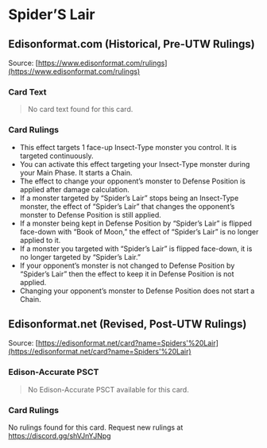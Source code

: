 # Spider’S Lair

## Edisonformat.com (Historical, Pre-UTW Rulings)

Source: [https://www.edisonformat.com/rulings](https://www.edisonformat.com/rulings)

### Card Text

> No card text found for this card.

### Card Rulings

*   This effect targets 1 face-up Insect-Type monster you control. It is targeted continuously.
*   You can activate this effect targeting your Insect-Type monster during your Main Phase. It starts a Chain.
*   The effect to change your opponent’s monster to Defense Position is applied after damage calculation.
*   If a monster targeted by “Spider’s Lair” stops being an Insect-Type monster, the effect of “Spider’s Lair” that changes the opponent’s monster to Defense Position is still applied.
*   If a monster being kept in Defense Position by “Spider’s Lair” is flipped face-down with “Book of Moon,” the effect of “Spider’s Lair” is no longer applied to it.
*   If a monster you targeted with “Spider’s Lair” is flipped face-down, it is no longer targeted by “Spider’s Lair.”
*   If your opponent’s monster is not changed to Defense Position by “Spider’s Lair” then the effect to keep it in Defense Position is not applied.
*   Changing your opponent’s monster to Defense Position does not start a Chain.

## Edisonformat.net (Revised, Post-UTW Rulings)

Source: [https://edisonformat.net/card?name=Spiders'%20Lair](https://edisonformat.net/card?name=Spiders'%20Lair)

### Edison-Accurate PSCT

> No Edison-Accurate PSCT available for this card.

### Card Rulings

No rulings found for this card. Request new rulings at https://discord.gg/shVJnYJNpg
            